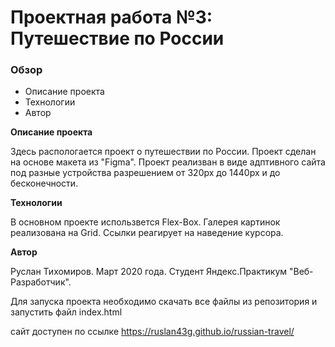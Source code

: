 # Проектная работа №3: Путешествие по России

### Обзор
* Описание проекта
* Технологии
* Автор

**Описание проекта**

Здесь распологается проект о путешествии по России. Проект сделан на основе макета из "Figma".
Проект реализван в виде адптивного сайта под разные устройства разрешением от 320px до 1440px и до бесконечности.


**Технологии**

В основном проекте использвется Flex-Box. Галерея картинок реализована на Grid. Ссылки реагирует на наведение курсора.

**Автор**

Руслан Тихомиров. Март 2020 года. Студент Яндекс.Практикум "Веб-Разработчик".

Для запуска проекта необходимо скачать все файлы из репозитория и запустить файл index.html

сайт доступен по ссылке https://ruslan43g.github.io/russian-travel/
